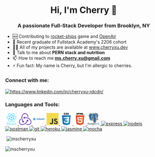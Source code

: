 <h1 align="center">Hi, I'm Cherry 👋</h1>
<h3 align="center">A passionate Full-Stack Developer from Brooklyn, NY</h3>

- 🆕 Contributing to [rocket-ships](https://github.com/reduxRocketShips/rocket-ships) game and [OpenAir](https://github.com/openair-collective/Carbon-Forming)
- 🌱 Recent graduate of Fullstack Academy's 2206 cohort
- 👨‍💻 All of my projects are available at www.cherryxu.dev
- 💬 Talk to me about **PERN stack and nutrition**
- 📫 How to reach me **ms.cherry.xu@gmail.com**
- ⚡ Fun fact: My name is Cherry, but I'm allergic to cherries.

<h3 align="left">Connect with me:</h3>
<p align="left">
<a href="https://www.linkedin.com/in/cherryxu-rdcdn/" target="blank"><img align="center" src="https://raw.githubusercontent.com/rahuldkjain/github-profile-readme-generator/master/src/images/icons/Social/linked-in-alt.svg" alt="https://www.linkedin.com/in/cherryxu-rdcdn/" height="30" width="40" /></a>
</p>

<h3 align="left">Languages and Tools:</h3>
<p align="left"> <a href="https://reactjs.org/" target="_blank" rel="noreferrer"> <img src="https://raw.githubusercontent.com/devicons/devicon/master/icons/react/react-original-wordmark.svg" alt="react" width="40" height="40"/> </a> <a href="https://reactnative.dev/" target="_blank" rel="noreferrer"> <img src="https://raw.githubusercontent.com/devicons/devicon/master/icons/redux/redux-original.svg" alt="redux" width="40" height="40"/> </a> <a href="https://webpack.js.org" target="_blank" rel="noreferrer"> <img src="https://raw.githubusercontent.com/devicons/devicon/d00d0969292a6569d45b06d3f350f463a0107b0d/icons/webpack/webpack-original-wordmark.svg" alt="webpack" width="40" height="40"/> </a> <a href="https://developer.mozilla.org/en-US/docs/Web/JavaScript" target="_blank" rel="noreferrer"> <img src="https://raw.githubusercontent.com/devicons/devicon/master/icons/javascript/javascript-original.svg" alt="javascript" width="40" height="40"/> </a> <a href="https://www.w3schools.com/css/" target="_blank" rel="noreferrer"> <img src="https://raw.githubusercontent.com/devicons/devicon/master/icons/css3/css3-original-wordmark.svg" alt="css3" width="40" height="40"/> </a> <a href="https://www.w3.org/html/" target="_blank" rel="noreferrer"> <img src="https://raw.githubusercontent.com/devicons/devicon/master/icons/html5/html5-original-wordmark.svg" alt="html5" width="40" height="40"/> </a> <a href="https://www.postgresql.org" target="_blank" rel="noreferrer"> <img src="https://raw.githubusercontent.com/devicons/devicon/master/icons/postgresql/postgresql-original-wordmark.svg" alt="postgresql" width="40" height="40"/> </a> <a href="https://expressjs.com" target="_blank" rel="noreferrer"> <img src="https://assets.website-files.com/61ca3f775a79ec5f87fcf937/6202fcdee5ee8636a145a41b_1234-p-500.png" alt="express" width="40" height="40"/> </a> <a href="https://nodejs.org" target="_blank" rel="noreferrer"> <img src="https://assets.website-files.com/61ca3f775a79ec5f87fcf937/6202fd1982f55d90a1052e2f_node-js-javascript-database-mongodb-native-cf37354ef2b2ff993afb35b1a52a1a88-p-500.png" alt="nodejs" width="40" height="40"/> </a> <a href="https://postman.com" target="_blank" rel="noreferrer"> <img src="https://www.vectorlogo.zone/logos/getpostman/getpostman-icon.svg" alt="postman" width="40" height="40"/> </a> <a href="https://git-scm.com/" target="_blank" rel="noreferrer"> <img src="https://www.vectorlogo.zone/logos/git-scm/git-scm-icon.svg" alt="git" width="40" height="40"/> </a> <a href="https://heroku.com" target="_blank" rel="noreferrer"> <img src="https://www.vectorlogo.zone/logos/heroku/heroku-icon.svg" alt="heroku" width="40" height="40"/> </a>  <a href="https://jasmine.github.io/" target="_blank" rel="noreferrer"> <img src="https://www.vectorlogo.zone/logos/jasmine/jasmine-icon.svg" alt="jasmine" width="40" height="40"/> </a> <a href="https://mochajs.org" target="_blank" rel="noreferrer"> <img src="https://www.vectorlogo.zone/logos/mochajs/mochajs-icon.svg" alt="mocha" width="40" height="40"/> </a>  </p>


<p>&nbsp;<img align="center" src="https://github-readme-stats.vercel.app/api?username=mscherryxu&show_icons=true&locale=en" alt="mscherryxu" /></p>

<p><img align="center" src="https://github-readme-streak-stats.herokuapp.com/?user=mscherryxu&" alt="mscherryxu" /></p>
